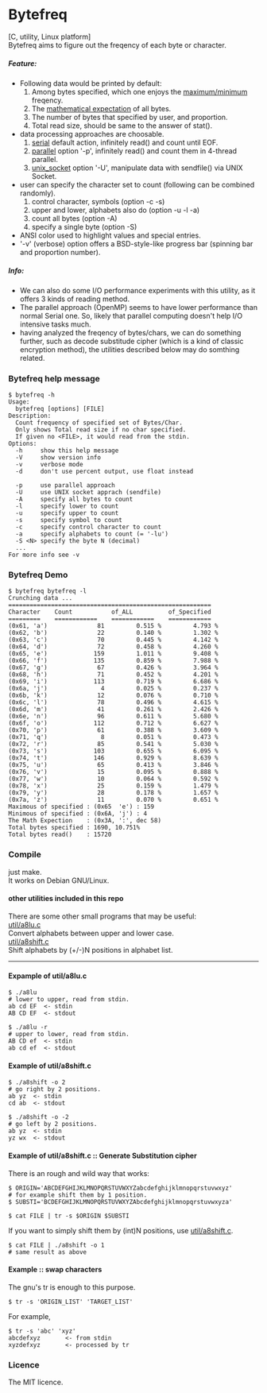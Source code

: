 Bytefreq
========

[C, utility, Linux platform]  
Bytefreq aims to figure out the freqency of each byte or character.  
  
##### Feature:  
* Following data would be printed by default:
  1. Among bytes specified, which one enjoys the [maximum/minimum]() freqency.
  2. The [mathematical expectation]() of all bytes.
  3. The number of bytes that specified by user, and proportion.
  4. Total read size, should be same to the answer of stat().
* data processing approaches are choosable.  
  1. [serial]() default action, infinitely read() and count until EOF.  
  2. [parallel]() option '-p', infinitely read() and count them in 4-thread parallel.  
  3. [unix_socket]() option '-U', manipulate data with sendfile() via UNIX Socket.
* user can specify the character set to count (following can be combined randomly).  
  1. control character, symbols (option -c -s)
  2. upper and lower, alphabets also do (option -u -l -a)
  3. count all bytes (option -A)
  4. specify a single byte (option -S)  
* ANSI color used to highlight values and special entries.  
* '-v' (verbose) option offers a BSD-style-like progress bar (spinning bar and proportion number).
  
##### Info:  
* We can also do some I/O performance experiments with this utility, as it offers 3 kinds of reading method.  
* The parallel approach (OpenMP) seems to have lower performance than normal Serial one. So, likely that parallel computing doesn't help I/O intensive tasks much.  
* having analyzed the freqency of bytes/chars, we can do something further, such as decode substitude cipher (which is a kind of classic encryption method), the utilities described below may do somthing related.    
  
### Bytefreq help message

```
$ bytefreq -h
Usage:
  bytefreq [options] [FILE]
Description:
  Count frequency of specified set of Bytes/Char.
  Only shows Total read size if no char specified.
  If given no <FILE>, it would read from the stdin.
Options:
  -h     show this help message
  -V     show version info
  -v     verbose mode
  -d     don't use percent output, use float instead

  -p     use parallel approach
  -U     use UNIX socket apprach (sendfile)
  -A     specify all bytes to count
  -l     specify lower to count
  -u     specify upper to count
  -s     specify symbol to count
  -c     specify control character to count
  -a     specify alphabets to count (= '-lu')
  -S <N> specify the byte N (decimal)
  ...
For more info see -v

```
  
### Bytefreq Demo
```
$ bytefreq bytefreq -l
Crunching data ...
=========================================================
Character    Count           of_ALL          of_Specified
=========    ============    ============    ============
(0x61, 'a')              81         0.515 %         4.793 %
(0x62, 'b')              22         0.140 %         1.302 %
(0x63, 'c')              70         0.445 %         4.142 %
(0x64, 'd')              72         0.458 %         4.260 %
(0x65, 'e')             159         1.011 %         9.408 %
(0x66, 'f')             135         0.859 %         7.988 %
(0x67, 'g')              67         0.426 %         3.964 %
(0x68, 'h')              71         0.452 %         4.201 %
(0x69, 'i')             113         0.719 %         6.686 %
(0x6a, 'j')               4         0.025 %         0.237 %
(0x6b, 'k')              12         0.076 %         0.710 %
(0x6c, 'l')              78         0.496 %         4.615 %
(0x6d, 'm')              41         0.261 %         2.426 %
(0x6e, 'n')              96         0.611 %         5.680 %
(0x6f, 'o')             112         0.712 %         6.627 %
(0x70, 'p')              61         0.388 %         3.609 %
(0x71, 'q')               8         0.051 %         0.473 %
(0x72, 'r')              85         0.541 %         5.030 %
(0x73, 's')             103         0.655 %         6.095 %
(0x74, 't')             146         0.929 %         8.639 %
(0x75, 'u')              65         0.413 %         3.846 %
(0x76, 'v')              15         0.095 %         0.888 %
(0x77, 'w')              10         0.064 %         0.592 %
(0x78, 'x')              25         0.159 %         1.479 %
(0x79, 'y')              28         0.178 %         1.657 %
(0x7a, 'z')              11         0.070 %         0.651 %
Maximous of specified : (0x65  'e') : 159
Minimous of specified : (0x6A, 'j') : 4
The Math Expection    : (0x3A, ':', dec 58)
Total bytes specified : 1690, 10.751%
Total bytes read()    : 15720
```

### Compile
just make.  
It works on Debian GNU/Linux.

#### other utilities included in this repo
There are some other small programs that may be useful:  
[util/a8lu.c](./util/a8lu.c)     
Convert alphabets between upper and lower case.   
[util/a8shift.c](./util/a8shift.c)  
Shift alphabets by (+/-)N positions in alphabet list.  

  
---
#### Expample of util/a8lu.c
```
$ ./a8lu
# lower to upper, read from stdin.
ab cd EF  <- stdin
AB CD EF  <- stdout

$ ./a8lu -r
# upper to lower, read from stdin.
AB CD ef  <- stdin
ab cd ef  <- stdout
```

#### Example of util/a8shift.c
```
$ ./a8shift -o 2
# go right by 2 positions.
ab yz  <- stdin
cd ab  <- stdout

$ ./a8shift -o -2
# go left by 2 positions.
ab yz  <- stdin
yz wx  <- stdout
```

#### Example of util/a8shift.c :: Generate Substitution cipher
There is an rough and wild way that works:  
```
$ ORIGIN='ABCDEFGHIJKLMNOPQRSTUVWXYZabcdefghijklmnopqrstuvwxyz'
# for example shift them by 1 position.
$ SUBSTI='BCDEFGHIJKLMNOPQRSTUVWXYZAbcdefghijklmnopqrstuvwxyza'
  
$ cat FILE | tr -s $ORIGIN $SUBSTI
```
If you want to simply shift them by (int)N positions, use [util/a8shift.c](./util/a8shift.c).  
```
$ cat FILE | ./a8shift -o 1
# same result as above
```

#### Example :: swap characters
The gnu's tr is enough to this purpose.  
```
$ tr -s 'ORIGIN_LIST' 'TARGET_LIST'
```
For example,
```
$ tr -s 'abc' 'xyz'  
abcdefxyz		<- from stdin  
xyzdefxyz		<- processed by tr  
```  

### Licence
The MIT licence.  

